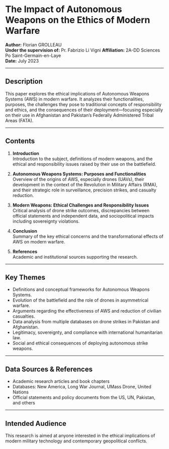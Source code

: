 # The Impact of Autonomous Weapons on the Ethics of Modern Warfare

**Author:** Florian GROLLEAU  
**Under the supervision of:** Pr. Fabrizio Li Vigni
**Affiliation:** 2A-DD Sciences Po Saint-Germain-en-Laye  
**Date:** July 2023

---

## Description

This paper explores the ethical implications of Autonomous Weapons Systems (AWS) in modern warfare. It analyzes their functionalities, purposes, the challenges they pose to traditional concepts of responsibility and ethics, and the consequences of their deployment—focusing especially on their use in Afghanistan and Pakistan’s Federally Administered Tribal Areas (FATA).

---

## Contents

1. **Introduction**  
   Introduction to the subject, definitions of modern weapons, and the ethical and responsibility issues raised by their use on the battlefield.

2. **Autonomous Weapons Systems: Purposes and Functionalities**  
   Overview of the origins of AWS, especially drones (UAVs), their development in the context of the Revolution in Military Affairs (RMA), and their strategic role in surveillance, precision strikes, and casualty reduction.

3. **Modern Weapons: Ethical Challenges and Responsibility Issues**  
   Critical analysis of drone strike outcomes, discrepancies between official statements and independent data, and sociopolitical impacts including sovereignty violations.

4. **Conclusion**  
   Summary of the key ethical concerns and the transformational effects of AWS on modern warfare.

5. **References**  
   Academic and institutional sources supporting the research.

---

## Key Themes

- Definitions and conceptual frameworks for Autonomous Weapons Systems.  
- Evolution of the battlefield and the role of drones in asymmetrical warfare.  
- Arguments regarding the effectiveness of AWS and reduction of civilian casualties.  
- Data analysis from multiple databases on drone strikes in Pakistan and Afghanistan.  
- Legitimacy, sovereignty, and compliance with international humanitarian law.  
- Social and ethical consequences of deploying autonomous strike weapons.

---

## Data Sources & References

- Academic research articles and book chapters  
- Databases: New America, Long War Journal, UMass Drone, United Nations  
- Official statements and policy documents from the US, UN, Pakistan, and others

---

## Intended Audience

This research is aimed at anyone interested in the ethical implications of modern military technology and contemporary geopolitical conflicts.
